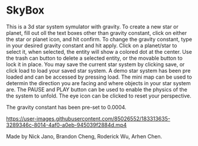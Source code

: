 # SkyBox
This is a 3d star system symulator with gravity.
To create a new star or planet, fill out oll the text boxes other than gravity constant, click on either the star or planet icon, and hit confirm.
To change the gravity constant, type in your desired gravity constant and hit apply.
Click on a planet/star to select it, when selected, the entity will show a colored dot at the center.
Use the trash can button to delete a selected entity, or the movable button to lock it in place.
You may save the current star system by clicking save, or click load to load your saved star system.
A demo star system has been pre loaded and can be accessed by pressing load.
The mini map can be used to determin the direction you are facing and where objects in your star system are.
The PAUSE and PLAY button can be used to enable the physics of the the system to unfold. The eye icon can be clicked to reset your perspective.

The gravity constant has been pre-set to 0.0004.

https://user-images.githubusercontent.com/85026552/183313635-3289346c-8014-4af0-a0eb-945039f2884d.mp4

Made by Nick Jano, Brandon Cheng, Roderick Wu, Arhen Chen.
